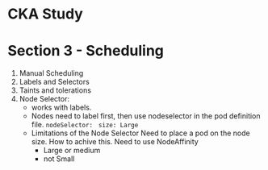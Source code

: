 # CKA Study

# Section 3 - Scheduling

1.  Manual Scheduling
2.  Labels and Selectors
3.  Taints and tolerations
4.  Node Selector: 
	* works with labels. 
	* Nodes need to label first, then use nodeselector in the pod definition file. 
		`nodeSelector: `
			 `size: Large`
    -   Limitations of the Node Selector Need to place a pod on the node size. How to achive this. Need to use NodeAffinity
        -   Large or medium
        -   not Small


